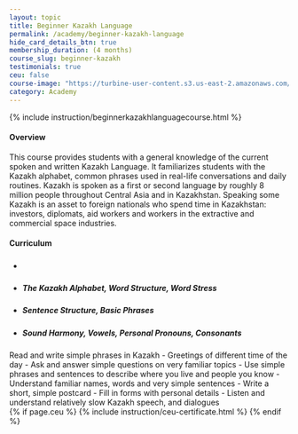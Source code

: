 ```yaml
---
layout: topic
title: Beginner Kazakh Language
permalink: /academy/beginner-kazakh-language
hide_card_details_btn: true
membership_duration: (4 months)
course_slug: beginner-kazakh
testimonials: true
ceu: false
course-image: "https://turbine-user-content.s3.us-east-2.amazonaws.com/user-content/DCqDvAYJvrhUDSrCnctYb/d7a6f4b1-5332-4fb3-8924-d611ebbd2958.png"
category: Academy
---
```


<div class="bg-light pt-3 pt-md-3 pb-5 border-top--black-1">
  <div class="container">
    <div class="row">
    <!--<img class="float-right img-thumbnail" src="{{ page.course-image }}" alt="Seven Facets" />-->

{% include instruction/beginnerkazakhlanguagecourse.html %}

<div class="col-md-8 order-md-1">
<h4 class="mb-2 text-muted">Overview</h4>
    <p
    class="mb-4"
    >
  </p>This course provides students with a general knowledge of the current spoken and written Kazakh Language. It familiarizes students with the Kazakh alphabet, common phrases used in real-life conversations and daily routines. Kazakh is spoken as a first or second language by roughly 8 million people throughout Central Asia and in Kazakhstan. Speaking some Kazakh is an asset to foreign nationals who spend time in Kazakhstan: investors, diplomats, aid workers and workers in the extractive and commercial space industries.
<source src="https://turbine-user-content.s3.us-east-2.amazonaws.com/user-content/DCqDvAYJvrhUDSrCnctYb/cfe0eaaa-24b3-4adf-b50c-461cd668fdf0.mp3"><source>
<div
class="col-md-12 px-0">
<h4 class="d-flex justify-content-between align-items-center mb-3">
<span class="text-muted">Curriculum</span>
<!-- <a
    class="btn btn-md btn-primary ga-click-event"
    href="#"
    role="button"
    ga-label="webdev"
    ga-category="requestSyllabus"
    data-toggle="modal"
    data-target="#modal--requestSyllabus--webdev">
    <i class="fas fa-cloud-download-alt"></i> Download Syllabus
</a> -->
</h4>

<ul class="list-group mb-3">
<li class="list-group-item d-flex justify-content-between lh-condensed">
    <div>
    <h5 class="my-0">
    </h5>
    <div class="series-outline-details text-muted pt-2">
    </div>
    </div>
</li>
<li class="list-group-item d-flex justify-content-between lh-condensed">
    <div>
    <h5 class="my-0">The Kazakh Alphabet, Word Structure, Word Stress</h5>
    <div class="series-outline-details text-muted pt-2">
    </div>
    </div>
</li>
<li class="list-group-item d-flex justify-content-between lh-condensed">
    <div>
    <h5 class="my-0">
        Sentence Structure, Basic Phrases
    </h5>
    <div class="series-outline-details text-muted pt-2">
    </div>
    </div>
</li>
<li class="list-group-item d-flex justify-content-between lh-condensed">
  <div>
    <h5 
     class="my-0">
Sound Harmony, Vowels, Personal Pronouns, Consonants
    </h5>
    <div
    class="series-outline-details text-muted pt-2">
    </div>
  </div>
</li>
</ul>
Read and write simple phrases in Kazakh
- Greetings of different time of the day
- Ask and answer simple questions on very familiar topics
- Use simple phrases and sentences to describe where you live and people you know
- Understand familiar names, words and very simple sentences
- Write a short, simple postcard
- Fill in forms with personal details
- Listen and understand relatively slow Kazakh speech, and dialogues
</div>
</div>
</div>
</div>
<!--Credits: 8 (4 credits for each section) The credit standard for this course is met by an expectation of a
total of 180 hours of student engagement with the course learning activities (at least 45 hours per credit)
for each section, which include regularly scheduled instructor:student meeting times (8:30 AM-1 PM
MTWThF) reading, writing, listening, speaking, problem sets, speaking portfolio, quizzes, role plays,
exams, and other student work as described in the syllabus.-->
{% if page.ceu %}
{% include instruction/ceu-certificate.html %}
{% endif %}


